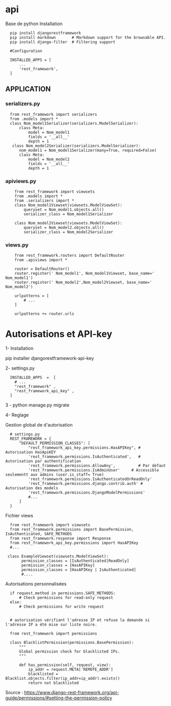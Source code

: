 # api
Base de python
Installation

      pip install djangorestframework
      pip install markdown       # Markdown support for the browsable API.
      pip install django-filter  # Filtering support

      #Configuration

      INSTALLED_APPS = [
          ...
          'rest_framework',
      ]

## APPLICATION

### serializers.py

      from rest_framework import serializers
      from .models import *
      class Nom_model1Serializer(serializers.ModelSerializer):
          class Meta:
              model = Nom_model1
              fields = '__all__'
              depth = 1
       class Nom_model2Serializer(serializers.ModelSerializer):
          nom_model1 = Nom_model1Serializer(many=True, required=False)
          class Meta:
              model = Nom_model2
              fields = '__all__'
              depth = 1
        
### apiviews.py


        from rest_framework import viewsets
        from .models import *
        from .serializers import *
        class Nom_model1Viewset(viewsets.ModelViewSet):
            queryset = Nom_model1.objects.all()
            serializer_class = Nom_model1Serializer

        class Nom_model2Viewset(viewsets.ModelViewSet):
            queryset = Nom_model2.objects.all()
            serializer_class = Nom_model2Serializer

 ### views.py
 
 
        from rest_framework.routers import DefaultRouter
        from .apiviews import *

        router = DefaultRouter()
        router.register(' Nom_model1', Nom_model1Viewset, base_name=' Nom_model1')
        router.register(' Nom_model2',Nom_model2Viewset, base_name=' Nom_model2')

        urlpatterns = [
            # ...
        ]    

        urlpatterns += router.urls
        
        
 # Autorisations et API-key
 
 1- Installation
 
 pip installer djangorestframework-api-key
 
 2- settings.py

      INSTALLED_APPS  =  [ 
        # ... 
        "rest_framework" , 
        "rest_framework_api_key" , 
      ]
 
3 -
python manage.py migrate

4- Reglage

Gestion global de d'autorisation

      # settings.py
      REST_FRAMEWORK = {
          "DEFAULT_PERMISSION_CLASSES": [
              "rest_framework_api_key.permissions.HasAPIKey", # Autorisation HasApiKEY
              'rest_framework.permissions.IsAuthenticated',   # Autorisation par authentification
              'rest_framework.permissions.AllowAny',          # Par défaut
              'rest_framework.permissions.IsAdminUser'     # Accessible seulementt aux admins (user.is_staff= True)
              'rest_framework.permissions.IsAuthenticatedOrReadOnly' 
              'rest_framework.permissions.django.contrib.auth' # Autorisation des models
              'rest_framework.permissions.DjangoModelPermissions'
              #...
          ]
      }
      
 Fichier views
 
      from rest_framework import viewsets
      from rest_framework.permissions import BasePermission, IsAuthenticated, SAFE_METHODS
      from rest_framework.response import Response
      from rest_framework_api_key.permissions import HasAPIKey
      #...
      
     class ExampleViewset(viewsets.ModelViewSet):
           permission_classes = [IsAuthenticated|ReadOnly] 
           permission_classes = [HasAPIKey]
           permission_classes = [HasAPIKey | IsAuthenticated]
           #....
           
Autorisations personnalisées

      if request.method in permissions.SAFE_METHODS:
          # Check permissions for read-only request
      else:
          # Check permissions for write request
          
        
      # autorisation vérifiant l'adresse IP et refuse la demande si l'adresse IP a été mise sur liste noire.
      
      from rest_framework import permissions

      class BlacklistPermission(permissions.BasePermission):
          """
          Global permission check for blacklisted IPs.
          """

          def has_permission(self, request, view):
              ip_addr = request.META['REMOTE_ADDR']
              blacklisted = Blacklist.objects.filter(ip_addr=ip_addr).exists()
              return not blacklisted

  
 Source : https://www.django-rest-framework.org/api-guide/permissions/#setting-the-permission-policy
      














